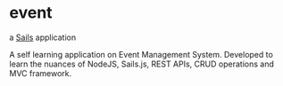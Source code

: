 # event

a [Sails](http://sailsjs.org) application

A self learning application on Event Management System. Developed to learn the nuances of NodeJS, Sails.js, REST APIs, CRUD operations and MVC framework.
